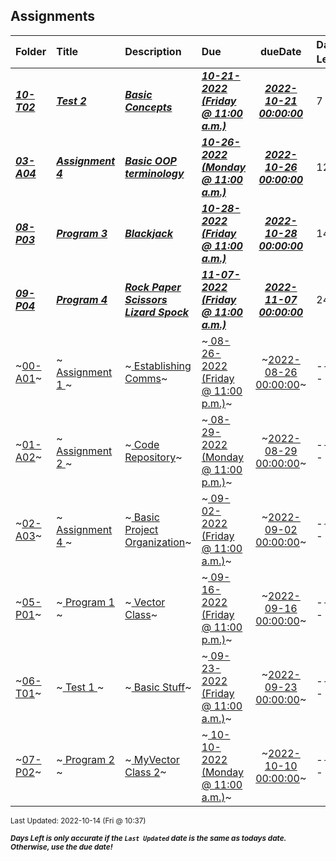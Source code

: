 ## Assignments

| Folder | Title | Description | Due | dueDate | Days Left<sup>*</sup> |
|:------|:------|:------|:------|:-----:|-----|
| ***<a href="https://github.com/rugbyprof/2143-Object-Oriented-Programming/tree/master/Assignments/10-T02">10-T02</a>*** | ***<a href="https://github.com/rugbyprof/2143-Object-Oriented-Programming/tree/master/Assignments/10-T02"> Test 2 </a>*** | ***<a href="https://github.com/rugbyprof/2143-Object-Oriented-Programming/tree/master/Assignments/10-T02"> Basic Concepts</a>*** | ***<a href="https://github.com/rugbyprof/2143-Object-Oriented-Programming/tree/master/Assignments/10-T02"> 10-21-2022 (Friday @ 11:00 a.m.)</a>*** | ***<a href="https://github.com/rugbyprof/2143-Object-Oriented-Programming/tree/master/Assignments/10-T02">2022-10-21 00:00:00</a>*** | 7 |
| ***<a href="https://github.com/rugbyprof/2143-Object-Oriented-Programming/tree/master/Assignments/03-A04">03-A04</a>*** | ***<a href="https://github.com/rugbyprof/2143-Object-Oriented-Programming/tree/master/Assignments/03-A04"> Assignment 4 </a>*** | ***<a href="https://github.com/rugbyprof/2143-Object-Oriented-Programming/tree/master/Assignments/03-A04"> Basic OOP terminology</a>*** | ***<a href="https://github.com/rugbyprof/2143-Object-Oriented-Programming/tree/master/Assignments/03-A04"> 10-26-2022 (Monday @ 11:00 a.m.)</a>*** | ***<a href="https://github.com/rugbyprof/2143-Object-Oriented-Programming/tree/master/Assignments/03-A04">2022-10-26 00:00:00</a>*** | 12 |
| ***<a href="https://github.com/rugbyprof/2143-Object-Oriented-Programming/tree/master/Assignments/08-P03">08-P03</a>*** | ***<a href="https://github.com/rugbyprof/2143-Object-Oriented-Programming/tree/master/Assignments/08-P03"> Program 3 </a>*** | ***<a href="https://github.com/rugbyprof/2143-Object-Oriented-Programming/tree/master/Assignments/08-P03"> Blackjack</a>*** | ***<a href="https://github.com/rugbyprof/2143-Object-Oriented-Programming/tree/master/Assignments/08-P03"> 10-28-2022 (Friday @ 11:00 a.m.)</a>*** | ***<a href="https://github.com/rugbyprof/2143-Object-Oriented-Programming/tree/master/Assignments/08-P03">2022-10-28 00:00:00</a>*** | 14 |
| ***<a href="https://github.com/rugbyprof/2143-Object-Oriented-Programming/tree/master/Assignments/09-P04">09-P04</a>*** | ***<a href="https://github.com/rugbyprof/2143-Object-Oriented-Programming/tree/master/Assignments/09-P04"> Program 4 </a>*** | ***<a href="https://github.com/rugbyprof/2143-Object-Oriented-Programming/tree/master/Assignments/09-P04"> Rock Paper Scissors Lizard Spock</a>*** | ***<a href="https://github.com/rugbyprof/2143-Object-Oriented-Programming/tree/master/Assignments/09-P04"> 11-07-2022 (Friday @ 11:00 a.m.)</a>*** | ***<a href="https://github.com/rugbyprof/2143-Object-Oriented-Programming/tree/master/Assignments/09-P04">2022-11-07 00:00:00</a>*** | 24 |
| ~<a href="https://github.com/rugbyprof/2143-Object-Oriented-Programming/tree/master/Assignments/00-A01">00-A01</a>~ | ~<a href="https://github.com/rugbyprof/2143-Object-Oriented-Programming/tree/master/Assignments/00-A01"> Assignment 1 </a>~ | ~<a href="https://github.com/rugbyprof/2143-Object-Oriented-Programming/tree/master/Assignments/00-A01"> Establishing Comms</a>~ | ~<a href="https://github.com/rugbyprof/2143-Object-Oriented-Programming/tree/master/Assignments/00-A01"> 08-26-2022 (Friday @ 11:00 p.m.)</a>~ | ~<a href="https://github.com/rugbyprof/2143-Object-Oriented-Programming/tree/master/Assignments/00-A01">2022-08-26 00:00:00</a>~ | ---- |
| ~<a href="https://github.com/rugbyprof/2143-Object-Oriented-Programming/tree/master/Assignments/01-A02">01-A02</a>~ | ~<a href="https://github.com/rugbyprof/2143-Object-Oriented-Programming/tree/master/Assignments/01-A02"> Assignment 2 </a>~ | ~<a href="https://github.com/rugbyprof/2143-Object-Oriented-Programming/tree/master/Assignments/01-A02"> Code Repository</a>~ | ~<a href="https://github.com/rugbyprof/2143-Object-Oriented-Programming/tree/master/Assignments/01-A02"> 08-29-2022 (Monday @ 11:00 p.m.)</a>~ | ~<a href="https://github.com/rugbyprof/2143-Object-Oriented-Programming/tree/master/Assignments/01-A02">2022-08-29 00:00:00</a>~ | ---- |
| ~<a href="https://github.com/rugbyprof/2143-Object-Oriented-Programming/tree/master/Assignments/02-A03">02-A03</a>~ | ~<a href="https://github.com/rugbyprof/2143-Object-Oriented-Programming/tree/master/Assignments/02-A03"> Assignment 4 </a>~ | ~<a href="https://github.com/rugbyprof/2143-Object-Oriented-Programming/tree/master/Assignments/02-A03"> Basic Project Organization</a>~ | ~<a href="https://github.com/rugbyprof/2143-Object-Oriented-Programming/tree/master/Assignments/02-A03"> 09-02-2022 (Friday @ 11:00 a.m.)</a>~ | ~<a href="https://github.com/rugbyprof/2143-Object-Oriented-Programming/tree/master/Assignments/02-A03">2022-09-02 00:00:00</a>~ | ---- |
| ~<a href="https://github.com/rugbyprof/2143-Object-Oriented-Programming/tree/master/Assignments/05-P01">05-P01</a>~ | ~<a href="https://github.com/rugbyprof/2143-Object-Oriented-Programming/tree/master/Assignments/05-P01"> Program 1 </a>~ | ~<a href="https://github.com/rugbyprof/2143-Object-Oriented-Programming/tree/master/Assignments/05-P01"> Vector Class</a>~ | ~<a href="https://github.com/rugbyprof/2143-Object-Oriented-Programming/tree/master/Assignments/05-P01"> 09-16-2022 (Friday @ 11:00 p.m.)</a>~ | ~<a href="https://github.com/rugbyprof/2143-Object-Oriented-Programming/tree/master/Assignments/05-P01">2022-09-16 00:00:00</a>~ | ---- |
| ~<a href="https://github.com/rugbyprof/2143-Object-Oriented-Programming/tree/master/Assignments/06-T01">06-T01</a>~ | ~<a href="https://github.com/rugbyprof/2143-Object-Oriented-Programming/tree/master/Assignments/06-T01"> Test 1 </a>~ | ~<a href="https://github.com/rugbyprof/2143-Object-Oriented-Programming/tree/master/Assignments/06-T01"> Basic Stuff</a>~ | ~<a href="https://github.com/rugbyprof/2143-Object-Oriented-Programming/tree/master/Assignments/06-T01"> 09-23-2022 (Friday @ 11:00 a.m.)</a>~ | ~<a href="https://github.com/rugbyprof/2143-Object-Oriented-Programming/tree/master/Assignments/06-T01">2022-09-23 00:00:00</a>~ | ---- |
| ~<a href="https://github.com/rugbyprof/2143-Object-Oriented-Programming/tree/master/Assignments/07-P02">07-P02</a>~ | ~<a href="https://github.com/rugbyprof/2143-Object-Oriented-Programming/tree/master/Assignments/07-P02"> Program 2 </a>~ | ~<a href="https://github.com/rugbyprof/2143-Object-Oriented-Programming/tree/master/Assignments/07-P02"> MyVector Class 2</a>~ | ~<a href="https://github.com/rugbyprof/2143-Object-Oriented-Programming/tree/master/Assignments/07-P02"> 10-10-2022 (Monday @ 11:00 a.m.)</a>~ | ~<a href="https://github.com/rugbyprof/2143-Object-Oriented-Programming/tree/master/Assignments/07-P02">2022-10-10 00:00:00</a>~ | ---- |

<sup>Last Updated: 2022-10-14 (Fri @ 10:37)</sup> 

<sup>***Days Left is only accurate if the `Last Updated` date is the same as todays date. Otherwise, use the due date!***</sup> 